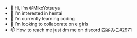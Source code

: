 - 👋 Hi, I’m @MikoYotsuya
- 👀 I’m interested in hentai
- 🌱 I’m currently learning coding
- 💞️ I’m looking to collaborate on e girls
- 📫 How to reach me just dm me on discord 四谷みこ#2971

<!---
MikoYotsuya/MikoYotsuya is a ✨ special ✨ repository because its `README.md` (this file) appears on your GitHub profile.
You can click the Preview link to take a look at your changes.
--->
